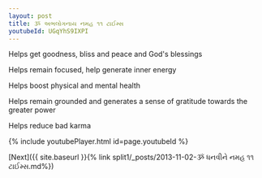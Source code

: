 ```yaml
---
layout: post
title: ૐ અભલોગનાય નમહ ૧૧ ટાઈમ્સ
youtubeId: UGqYhS9IXPI
---
```

 
 
Helps get goodness, bliss and peace and God's blessings
 
Helps remain focused, help generate inner energy 
 
Helps boost physical and mental health 
 
Helps remain grounded and generates a sense of gratitude towards the greater power 
 
Helps reduce bad karma
 
 
 
 


{% include youtubePlayer.html id=page.youtubeId %}
 
[Next]({{ site.baseurl }}{% link  split1/_posts/2013-11-02-ૐ ધનવીને નમહ ૧૧ ટાઈમ્સ.md%})
 
